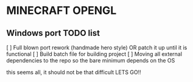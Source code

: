 # MINECRAFT OPENGL

## Windows port TODO list

[ ] Full blown port rework (handmade hero style) OR patch it up until it is functional
[ ] Build batch file for building project
[ ] Moving all external dependencies to the repo so the bare minimum depends on the OS

this seems all, it should not be that difficult LETS GO!!
